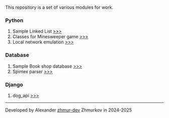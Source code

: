 This repository is a set of various modules for work.

### Python
1. Sample Linked List [>>>](https://github.com/zhmur-dev/em_preproject/blob/main/1_python/1.py)
2. Classes for Minesweeper game [>>>](https://github.com/zhmur-dev/em_preproject/blob/main/1_python/2.py)
3. Local network emulation [>>>](https://github.com/zhmur-dev/em_preproject/blob/main/1_python/3.py)

### Database
1. Sample Book shop database [>>>](https://github.com/zhmur-dev/em_preproject/blob/main/2_database/1.py)
2. Spimex parser [>>>](https://github.com/zhmur-dev/em_preproject/blob/main/2_database/2.py)

### Django
1. dog_api [>>>](https://github.com/zhmur-dev/em_preproject/tree/main/3_django)

---

Developed by Alexander [zhmur-dev](https://github.com/zhmur-dev) Zhmurkov in 2024-2025
